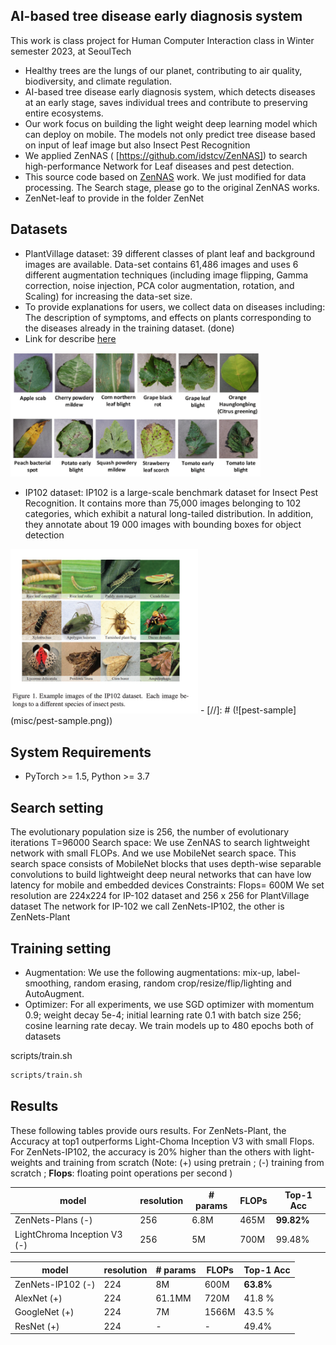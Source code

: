 ## AI-based tree disease early diagnosis system

This work is class project for Human Computer Interaction class in Winter semester 2023, at SeoulTech
- Healthy trees are the lungs of our planet, contributing to air quality, biodiversity, and climate regulation.
- AI-based tree disease early diagnosis system, which detects diseases at an early stage, saves individual trees and contribute to preserving entire ecosystems.
- Our work focus on building the light weight deep learning model which can deploy on mobile. The models not only predict tree disease based on input of leaf image but also Insect Pest Recognition
- We applied ZenNAS ( [https://github.com/idstcv/ZenNAS]) to search high-performance Network for Leaf diseases and pest detection.
- This source code based on [ZenNAS](https://github.com/idstcv/ZenNAS) work. We just modified for data processing. The Search stage, please go to the original ZenNAS works.
- ZenNet-leaf to provide in the folder ZenNet

## Datasets
 - PlantVillage dataset: 39 different classes of plant leaf and background images are available. Data-set contains 61,486 images and uses 6 different augmentation techniques (including image flipping, Gamma correction, noise injection, PCA color augmentation, rotation, and Scaling) for increasing the data-set size.
- To provide explanations for users, we collect data on diseases including: The description of symptoms, and effects on plants corresponding to the diseases already in the training dataset. (done)
- Link for describe [here ](docs.google.com/spreadsheets/d/1LBSx0iScU1mXUoYgMPJ8iS_8pSCSsUASgQjYUXlCDXk/)

[//]: # (![plant-sample]&#40;misc/plant-sample.png&#41;{width=400 height=2000})

<img src="misc/plant-sample.png" alt="plant-sample" width="400"/>

 - IP102 dataset: IP102 is a large-scale benchmark dataset for Insect Pest Recognition. It contains more than 75,000 images belonging to 102 categories, which exhibit a natural long-tailed distribution. In addition, they annotate about 19 000 images with bounding boxes for object detection
<img src="misc/pest-sample.png" alt="plant-sample" width="300"/>
 - 
[//]: # (![pest-sample]&#40;misc/pest-sample.png&#41;)

## System Requirements

* PyTorch >= 1.5, Python >= 3.7

## Search setting
The evolutionary population size is 256, the number of evolutionary iterations T=96000
Search space: We use ZenNAS to search lightweight network with small FLOPs. And we use MobileNet search space. This search space consists of MobileNet blocks that uses depth-wise separable convolutions to build lightweight deep neural networks that can have low latency for mobile and embedded devices
Constraints: Flops= 600M
We set resolution are 224x224 for IP-102 dataset and 256 x 256 for PlantVillage dataset
The network for IP-102 we call ZenNets-IP102, the other is ZenNets-Plant

## Training setting
- Augmentation:  We use the following augmentations: mix-up, label-smoothing, random erasing, random crop/resize/flip/lighting and AutoAugment.
- Optimizer: For all experiments, we use SGD optimizer with momentum 0.9; weight decay 5e-4; initial learning rate 0.1 with batch size 256; cosine learning rate decay. We train models up to 480 epochs both of datasets

scripts/train.sh
``` bash
scripts/train.sh
```
## Results

These following tables provide ours results. For ZenNets-Plant, the Accuracy at top1 outperforms Light-Choma Inception V3 with small Flops. For ZenNets-IP102, the accuracy is 20% higher than the others with light-weights and training from scratch
(Note: (+) using pretrain ; (-) training from scratch ; **Flops**: floating point operations per second
)

| model                        | resolution | \# params | FLOPs | Top-1 Acc | 
|------------------------------|------|--------|-------|---------|
| ZenNets-Plans (-)            | 256  | 6.8M   | 465M  | **99.82%**  | 
| LightChroma Inception V3 (-) | 256  | 5M     | 700M  | 99.48%  |

| model                        | resolution | \# params | FLOPs | Top-1 Acc | 
|------------------------------|------------|-----------|-------|-----------|
| ZenNets-IP102 (-)           | 224        | 8M        | 600M  | **63.8%** | 
|AlexNet (+) | 224        | 61.1MM    | 720M  | 41.8 %    |
|GoogleNet (+) | 224        | 7M        | 1566M | 43.5 %   |
|ResNet (+) | 224        | -         | -     | 49.4%    |

